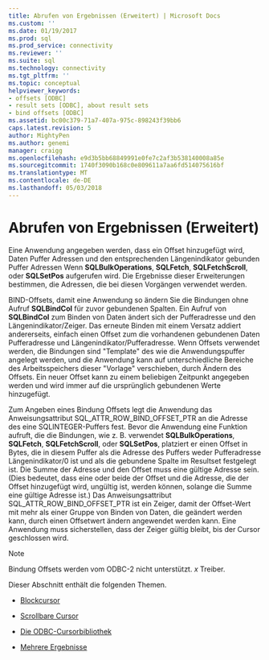 ```yaml
---
title: Abrufen von Ergebnissen (Erweitert) | Microsoft Docs
ms.custom: ''
ms.date: 01/19/2017
ms.prod: sql
ms.prod_service: connectivity
ms.reviewer: ''
ms.suite: sql
ms.technology: connectivity
ms.tgt_pltfrm: ''
ms.topic: conceptual
helpviewer_keywords:
- offsets [ODBC]
- result sets [ODBC], about result sets
- bind offsets [ODBC]
ms.assetid: bc00c379-71a7-407a-975c-898243f39bb6
caps.latest.revision: 5
author: MightyPen
ms.author: genemi
manager: craigg
ms.openlocfilehash: e9d3b5bb68849991e0fe7c2af3b538140008a85e
ms.sourcegitcommit: 1740f3090b168c0e809611a7aa6fd514075616bf
ms.translationtype: MT
ms.contentlocale: de-DE
ms.lasthandoff: 05/03/2018
---
```

# <a name="retrieving-results-advanced"></a>Abrufen von Ergebnissen (Erweitert)
Eine Anwendung angegeben werden, dass ein Offset hinzugefügt wird, Daten Puffer Adressen und den entsprechenden Längenindikator gebunden Puffer Adressen Wenn **SQLBulkOperations**, **SQLFetch**,  **SQLFetchScroll**, oder **SQLSetPos** aufgerufen wird. Die Ergebnisse dieser Erweiterungen bestimmen, die Adressen, die bei diesen Vorgängen verwendet werden.  
  
 BIND-Offsets, damit eine Anwendung so ändern Sie die Bindungen ohne Aufruf **SQLBindCol** für zuvor gebundenen Spalten. Ein Aufruf von **SQLBindCol** zum Binden von Daten ändert sich der Pufferadresse und den Längenindikator/Zeiger. Das erneute Binden mit einem Versatz addiert andererseits, einfach einen Offset zum die vorhandenen gebundenen Daten Pufferadresse und Längenindikator/Pufferadresse. Wenn Offsets verwendet werden, die Bindungen sind "Template" des wie die Anwendungspuffer angelegt werden, und die Anwendung kann auf unterschiedliche Bereiche des Arbeitsspeichers dieser "Vorlage" verschieben, durch Ändern des Offsets. Ein neuer Offset kann zu einem beliebigen Zeitpunkt angegeben werden und wird immer auf die ursprünglich gebundenen Werte hinzugefügt.  
  
 Zum Angeben eines Bindung Offsets legt die Anwendung das Anweisungsattribut SQL_ATTR_ROW_BIND_OFFSET_PTR an die Adresse des eine SQLINTEGER-Puffers fest. Bevor die Anwendung eine Funktion aufruft, die die Bindungen, wie z. B. verwendet **SQLBulkOperations**, **SQLFetch**, **SQLFetchScroll**, oder **SQLSetPos**, platziert er einen Offset in Bytes, die in diesem Puffer als die Adresse des Puffers weder Pufferadresse Längenindikator/0 ist und als die gebundene Spalte im Resultset festgelegt ist. Die Summe der Adresse und den Offset muss eine gültige Adresse sein. (Dies bedeutet, dass eine oder beide der Offset und die Adresse, die der Offset hinzugefügt wird, ungültig ist, werden können, solange die Summe eine gültige Adresse ist.) Das Anweisungsattribut SQL_ATTR_ROW_BIND_OFFSET_PTR ist ein Zeiger, damit der Offset-Wert mit mehr als einer Gruppe von Binden von Daten, die geändert werden kann, durch einen Offsetwert ändern angewendet werden kann. Eine Anwendung muss sicherstellen, dass der Zeiger gültig bleibt, bis der Cursor geschlossen wird.  
  
> [!NOTE]  
>  Bindung Offsets werden vom ODBC-2 nicht unterstützt. *x* Treiber.  
  
 Dieser Abschnitt enthält die folgenden Themen.  
  
-   [Blockcursor](../../../odbc/reference/develop-app/block-cursors.md)  
  
-   [Scrollbare Cursor](../../../odbc/reference/develop-app/scrollable-cursors.md)  
  
-   [Die ODBC-Cursorbibliothek](../../../odbc/reference/develop-app/the-odbc-cursor-library.md)  
  
-   [Mehrere Ergebnisse](../../../odbc/reference/develop-app/multiple-results.md)
